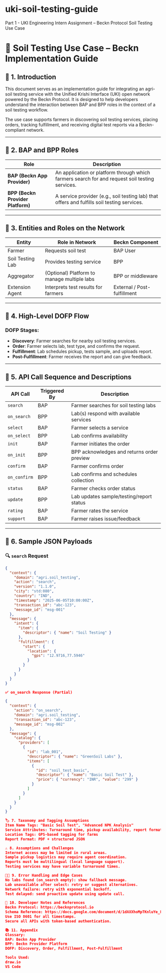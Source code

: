 # uki-soil-testing-guide
Part 1 - UKI Engineering Intern Assignment – Beckn Protocol Soil Testing Use Case
# 🌾 Soil Testing Use Case – Beckn Implementation Guide

## 📘 1. Introduction

This document serves as an implementation guide for integrating an agri-soil testing service with the Unified Krishi Interface (UKI) open network powered by the Beckn Protocol. It is designed to help developers understand the interaction between BAP and BPP roles in the context of a soil testing workflow.

The use case supports farmers in discovering soil testing services, placing orders, tracking fulfillment, and receiving digital test reports via a Beckn-compliant network.

---

## 🧱 2. BAP and BPP Roles

| Role | Description |
|------|-------------|
| **BAP (Beckn App Provider)** | An application or platform through which farmers search for and request soil testing services. |
| **BPP (Beckn Provider Platform)** | A service provider (e.g., soil testing lab) that offers and fulfills soil testing services. |

---

## 👥 3. Entities and Roles on the Network

| Entity             | Role in Network           | Beckn Component  |
|--------------------|---------------------------|------------------|
| Farmer             | Requests soil test         | BAP User         |
| Soil Testing Lab   | Provides testing service   | BPP              |
| Aggregator         | (Optional) Platform to manage multiple labs | BPP or middleware |
| Extension Agent    | Interprets test results for farmers | External / Post-fulfillment |

---

## 🔄 4. High-Level DOFP Flow

### DOFP Stages:
- **Discovery**: Farmer searches for nearby soil testing services.
- **Order**: Farmer selects lab, test type, and confirms the request.
- **Fulfillment**: Lab schedules pickup, tests sample, and uploads report.
- **Post-Fulfillment**: Farmer receives the report and can give feedback.

---

## 🧪 5. API Call Sequence and Descriptions

| API Call     | Triggered By | Description |
|--------------|--------------|-------------|
| `search`     | BAP          | Farmer searches for soil testing labs |
| `on_search`  | BPP          | Lab(s) respond with available services |
| `select`     | BAP          | Farmer selects a service |
| `on_select`  | BPP          | Lab confirms availability |
| `init`       | BAP          | Farmer initiates the order |
| `on_init`    | BPP          | BPP acknowledges and returns order preview |
| `confirm`    | BAP          | Farmer confirms order |
| `on_confirm` | BPP          | Lab confirms and schedules collection |
| `status`     | BAP          | Farmer checks order status |
| `update`     | BPP          | Lab updates sample/testing/report status |
| `rating`     | BAP          | Farmer rates the service |
| `support`    | BAP          | Farmer raises issue/feedback |

---

## 📄 6. Sample JSON Payloads

### 🔍 `search` Request
```json
{
  "context": {
    "domain": "agri.soil_testing",
    "action": "search",
    "version": "1.1.0",
    "city": "std:080",
    "country": "IND",
    "timestamp": "2025-06-05T10:00:00Z",
    "transaction_id": "abc-123",
    "message_id": "msg-001"
  },
  "message": {
    "intent": {
      "item": {
        "descriptor": { "name": "Soil Testing" }
      },
      "fulfillment": {
        "start": {
          "location": {
            "gps": "12.9716,77.5946"
          }
        }
      }
    }
  }
}

✅ on_search Response (Partial)

{
  "context": {
    "action": "on_search",
    "domain": "agri.soil_testing",
    "transaction_id": "abc-123",
    "message_id": "msg-002"
  },
  "message": {
    "catalog": {
      "providers": [
        {
          "id": "lab_001",
          "descriptor": { "name": "GreenSoil Labs" },
          "items": [
            {
              "id": "soil_test_basic",
              "descriptor": { "name": "Basic Soil Test" },
              "price": { "currency": "INR", "value": "299" }
            }
          ]
        }
      ]
    }
  }
}

🏷️ 7. Taxonomy and Tagging Assumptions
Item Name Tags: "Basic Soil Test", "Advanced NPK Analysis"
Service Attributes: Turnaround time, pickup availability, report format
Location Tags: GPS-based tagging for farms
Report Format: PDF + structured JSON

⚠️ 8. Assumptions and Challenges
Internet access may be limited in rural areas.
Sample pickup logistics may require agent coordination.
Reports must be multilingual (local language support).
Testing services may have variable turnaround times.

🧑‍💻 9. Error Handling and Edge Cases
No labs found (on_search empty): show fallback message.
Lab unavailable after select: retry or suggest alternatives.
Network failure: retry with exponential backoff.
Test delayed: send proactive update using update call.

🔗 10. Developer Notes and References
Beckn Protocol: https://becknprotocol.io
Schema Reference: https://docs.google.com/document/d/1dAXXhoMpTKnluYe_LKUFBM66K0IfHRVTHMzH_ECKNDA/edit
Use ISO 8601 for all timestamps.
Secure all APIs with token-based authentication.

📚 11. Appendix
Glossary:
BAP: Beckn App Provider
BPP: Beckn Provider Platform
DOFP: Discovery, Order, Fulfillment, Post-Fulfillment

Tools Used:
draw.io
VS Code
